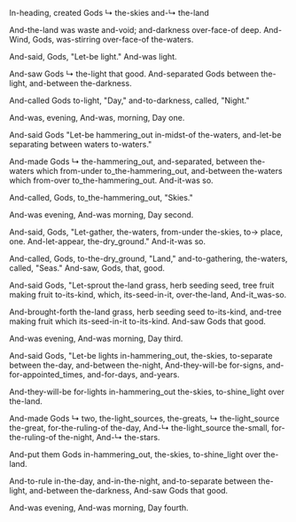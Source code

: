 In-heading, created Gods ↳ the-skies and-↳ the-land

And-the-land was waste and-void; 
and-darkness over-face-of deep.
And-Wind, Gods, was-stirring over-face-of the-waters.

And-said, Gods, "Let-be light."
And-was light.

And-saw Gods ↳ the-light that good. 
And-separated Gods between the-light, and-between the-darkness.

And-called Gods to-light, "Day,"
and-to-darkness, called, "Night."

And-was, evening, 
And-was, morning, 
Day one.

And-said Gods "Let-be hammering_out in-midst-of the-waters,
and-let-be separating between waters to-waters."

And-made Gods ↳ the-hammering_out, 
and-separated, between the-waters which from-under to_the-hammering_out, and-between the-waters which from-over to_the-hammering_out. 
And-it-was so.

And-called, Gods, to_the-hammering_out, "Skies."

And-was evening, 
And-was morning, 
Day second.

And-said, Gods, "Let-gather, the-waters, from-under the-skies, to→ place, one.
And-let-appear, the-dry_ground."
And-it-was so.

And-called, Gods, to-the-dry_ground, "Land,"
and-to-gathering, the-waters, called, "Seas."
And-saw, Gods, that, good.

And-said Gods, "Let-sprout the-land grass, herb seeding seed, tree fruit making fruit to-its-kind, which, its-seed-in-it, over-the-land, 
And-it_was-so.

And-brought-forth the-land grass, herb seeding seed to-its-kind, and-tree making fruit which its-seed-in-it to-its-kind. 
And-saw Gods that good.

And-was evening, 
And-was morning, 
Day third.

And-said Gods, "Let-be lights in-hammering_out, the-skies, to-separate between the-day, and-between the-night, 
And-they-will-be for-signs, and-for-appointed_times, and-for-days, and-years.

And-they-will-be for-lights in-hammering_out the-skies, to-shine_light over the-land.

And-made Gods ↳ two, the-light_sources, the-greats, 
↳ the-light_source the-great, for-the-ruling-of the-day, 
And-↳ the-light_source the-small, for-the-ruling-of the-night, 
And-↳ the-stars.

And-put them Gods in-hammering_out, the-skies, to-shine_light over the-land.

And-to-rule in-the-day, and-in-the-night, 
and-to-separate between the-light, and-between the-darkness, 
And-saw Gods that good.

And-was evening, 
And-was morning, 
Day fourth.
